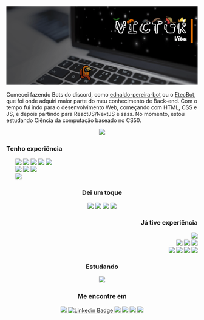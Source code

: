 <img src="meamong.gif">
<p>Comecei fazendo Bots do discord, como <a href="https://github.com/vitu1928/ednaldo-pereira-bot">ednaldo-pereira-bot</a> ou o <a href="https://github.com/vitu1928/EtecBot">EtecBot</a>, que foi onde adquiri maior parte do meu conhecimento de Back-end. Com o tempo fui indo para o desenvolvimento Web, começando com HTML, CSS e JS, e depois partindo para ReactJS/NextJS e sass. No momento, estou estudando Ciência da computação baseado no CS50.</p>
<div>
    <div align="center">
        <p>
            <a href="https://github.com/vitu1928">
                <img src="https://github-profile-summary-cards.vercel.app/api/cards/profile-details?username=vitu1928&theme=gruvbox" />
            </a>
<!--             <a href="https://github.com/vitu1928">
                <img src="https://github-readme-stats.vercel.app/api?username=vitu1928&show_icons=true&theme=gruvbox&include_all_commits=true&locale=pt-br">
            </a> -->
        </p>
    </div>

</div>
<div>
    <h3>Tenho experiência</h2>
        <ul type="none">
            <li>
                <img src="https://img.shields.io/badge/HTML5-E34F26?style=for-the-badge&logo=html5&logoColor=white">
                <img src="https://img.shields.io/badge/CSS3-1572B6?style=for-the-badge&logo=css3&logoColor=white">
                <img src="https://img.shields.io/badge/Sass-CC6699?style=for-the-badge&logo=sass&logoColor=white">
                <img src="https://img.shields.io/badge/MongoDB-4EA94B?style=for-the-badge&logo=mongodb&logoColor=white">
                <img src="https://img.shields.io/badge/Markdown-000000?style=for-the-badge&logo=markdown&logoColor=white">
            </li>
            <li>
                <img src="https://img.shields.io/badge/React-20232A?style=for-the-badge&logo=react&logoColor=61DAFB">
                <img src="https://img.shields.io/badge/Node.js-339933?style=for-the-badge&logo=nodedotjs&logoColor=white">
                <img src="https://img.shields.io/badge/next.js-000000?style=for-the-badge&logo=nextdotjs&logoColor=white">
            </li>
            <li> <img src="https://img.shields.io/badge/JavaScript-323330?style=for-the-badge&logo=javascript&logoColor=F7DF1E">
        </ul>
</div>
<div align="center">
    <h3>Dei um toque</h2>
        <img src="https://img.shields.io/badge/Raspberry%20Pi-A22846?style=for-the-badge&logo=Raspberry%20Pi&logoColor=white">
        <img src="https://img.shields.io/badge/jQuery-0769AD?style=for-the-badge&logo=jquery&logoColor=white">
        <img src="https://img.shields.io/badge/firebase-ffca28?style=for-the-badge&logo=firebase&logoColor=black">
        <img src="https://img.shields.io/badge/TensorFlow-FF6F00?style=for-the-badge&logo=tensorflow&logoColor=white">
</div>
<div align="end">
    <h3>Já tive experiência</h2>
        <img src="https://img.shields.io/badge/Python-FFD43B?style=for-the-badge&logo=python&logoColor=blue">
        <br>
        <img src="https://img.shields.io/badge/TypeScript-007ACC?style=for-the-badge&logo=typescript&logoColor=white">
        <img src="https://img.shields.io/badge/Express.js-000000?style=for-the-badge&logo=express&logoColor=white">
        <img src="https://img.shields.io/badge/MySQL-005C84?style=for-the-badge&logo=mysql&logoColor=white">
        <br>
        <img src="https://img.shields.io/badge/SQLite-07405E?style=for-the-badge&logo=sqlite&logoColor=white">
        <img src="https://img.shields.io/badge/powershell-5391FE?style=for-the-badge&logo=powershell&logoColor=white">
        <img src="https://img.shields.io/badge/Shell_Script-121011?style=for-the-badge&logo=gnu-bash&logoColor=white">
        <img src="https://img.shields.io/badge/Electron-2B2E3A?style=for-the-badge&logo=electron&logoColor=9FEAF9">
</div>
<div align="center">
    <h3>Estudando</h2>
        <img src="https://img.shields.io/badge/C-00599C?style=for-the-badge&logo=c&logoColor=white">
</div>
<!-- <img src="https://img.shields.io/badge/Notion-000000?style=for-the-badge&logo=notion&logoColor=white"> -->

<div align="center">
    <h3>Me encontre em</h2>
        <a href="https://open.spotify.com/user/ag9fvbbfcik329yxqnizyjhw8?si=ada50f36dbf347e4">
            <img src="https://img.shields.io/badge/Spotify-1ED760?&style=for-the-badge&logo=spotify&logoColor=white">
        </a>
        <a href="https://www.linkedin.com/in/victor-garcia-707824264/">
            <img src="https://img.shields.io/badge/-Victor-blue?style=for-the-badge&logo=Linkedin&logoColor=white&link=https://www.linkedin.com/in/victor-garcia-707824264/" alt="Linkedin Badge">
        </a>
        <a href="https://discordapp.com/users/731522255133081650">
            <img src="https://img.shields.io/badge/Discord-5865F2?style=for-the-badge&logo=discord&logoColor=white">
        </a>
        <a href="https://steamcommunity.com/profiles/76561199090763008/">
            <img src="https://img.shields.io/badge/Steam-000000?style=for-the-badge&logo=steam&logoColor=white">
        </a>
        <a href="https://youtu.be/dQw4w9WgXcQ">
            <img src="https://img.shields.io/badge/VSCode-0078D4?style=for-the-badge&logo=visual%20studio%20code&logoColor=white">
            <img src="https://img.shields.io/badge/GitHub-100000?style=for-the-badge&logo=github&logoColor=white">
        </a>
</div>
